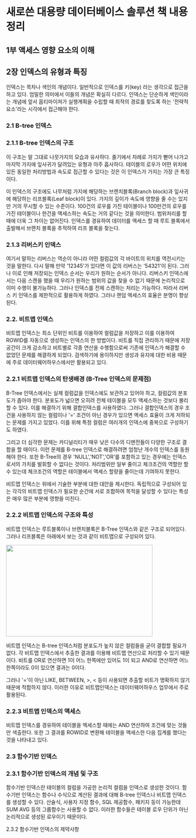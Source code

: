 # 새로쓴 대용량 데이터베이스 솔루션 책 내용 정리
## 1부 액세스 영향 요소의 이해

## 2장 인덱스의 유형과 특징
인덱스는 목차나 색인의 개념이다. 일반적으로 인덱스를 키(key) 라는 생각으로 접근을 하고 있다. 엄밀한 의미에서 이들의 개념은 확실히 다르다. 인덱스는 단순하게 색인이라는 개념에 앞서 옵티마이져가 실행계획을 수립할 때 최적의 경로를 찾도록 하는 '전략적 요소'라는 시각에서 접근해야 한다.

### 2.1 B-tree 인덱스
### 2.1.1 B-tree 인덱스의 구조
이 구조는 말 그대로 나뭇가지의 모습과 유사하다. 줄기에서 차례로 가지가 뻗어 나가고 마지막 가지에 잎사귀가 달려있는 유형과 아주 흡사하다. 테이블의 로우가 어떤 위치에 있든 동일한 처리방법과 속도로 접근할 수 있다는 것은 이 인덱스가 가지는 가장 큰 특징이다. 

이 인덱스의 구조에도 나무처럼 가지에 해당하는 브랜치블록(Branch block)과 잎사귀에 해당하는 리프블록(Leaf block)이 있다. 가지의 깊이가 속도에 영향을 줄 수는 있지만 거의 무시할 수 있는 수준이다. 100건의 로우를 가진 테이블이나 100만건의 로우를 가진 테이블이나 한건을 액세스하는 속도는 거의 같다는 것을 의미한다. 범위처리를 할 때에 더욱 그 차이는 없어진다. 인덱스를 경유하여 데이터를 액세스 할 때 루트 블록에서 출발해서 브랜치 블록을 추적하여 리프 블록을 찾는다.


### 2.1.3 리버스키 인덱스
여기서 말하는 리버스는 역순이 아니라 어떤 컬럼값의 각 바이트의 위치를 역전시키는 것을 말한다. 다시 말해 만약 '12345'가 있다면 이 값의 리버스는 '54321'이 된다.  그러나 이로 인해 저장되는 인덱스 순서는 우리가 원하는 순서가 아니다. 리버스키 인덱스에서는 다음 스캔을 했을 때 우리가 원하는 범위의 값을 찾을 수 없기 때문에 논리적으로 이미 수행이 불가능하다. 그러나 인덱스를 전체 스캔하는 처리는 가능하다. 따라서 리버스 키 인덱스를 제한적으로 활용하게 하였다. 그러나 랜덤 엑세스의 효율은 분명이 향상된다.


### 2.2. 비트맵 인덱스
비트맵 인덱스는 최소 단위인 비트를 이용하여 컬럼값을 저장하고 이를 이용하여 ROWID를 자동으로 생성하는 인덱스의 한 방법이다. 비트를 직접 관리하기 때문에 저장공간이 크게 감소하고 비트별로 각종 연산을 수행함으로써 기존에 인덱스가 해결할 수 없었던 문제를 해결하게 되었다.  검색하기에 용이하지만 생성과 유지에 대한 비용 때문에 주로 데이터웨어하우스에서만 활용되고 있다.


### 2.2.1 비트맵 인덱스의 탄생배경 (B-Tree 인덱스의 문제점)
B-Tree 인덱스에서는 실제 컬럼값을 인덱스에도 보관하고 있어야 하고, 컬럼값의 분포도가 좁아야 한다. 분포도가 넓으면 오히려 전체 테이블을 모두 액세스하는 것보다 불리할 수 있다. 이를 해결하기 위해 결합인덱스를 사용하였다. 그러나 결합인덱스의 경우 조건을 사용하지 않는 컬럼이나 '=' 조건이 아닌 경우가 있으면 액세스 효율이 크게 저하되는 문제를 가지고 있었다. 이를 위해 특정 컬럼은 여러개의 인덱스에 중복으로 구성하기도 하였다.

그리고 더 심각한 문제는 카디널리티가 매우 낮은 다수의 디맨전들이 다양한 구조로 결합을 할 때이다. 이런 문제를 B-tree 인덱스로 해결하려면 엄청난 개수의 인덱스를 동원해야 한다. 또한 B-Tree의 경우 'NULL','NOT','OR'를 포함하고 있는 경우에는 인덱스로서의 가치를 발휘할 수 없다는 것이다. 처리범위만 일부 줄이고 체크조건의 역할만 할 수 있는데 체크조건의 역할은 테이블에서 액세스 할량을 줄이는데 기여하지 못한다.

비트맵 인덱스는 위에서 기술한 부분에 대한 대안을 제시한다. 독립적으로 구성되어 있는 각각의 비트맵 인덱스가 필요한 순간에 서로 조합하여 목적을 달성할 수 있다는 특성은 매우 많은 부분에 영향을 미친다.

### 2.2.2 비트맵 인덱스의 구조와 특성
비트맵 인덱스는 루트블록이나 브랜치블록은 B-Tree 인덱스와 같은 구조로 되어있다. 그러나 리프블록은 아래에서 보는 것과 같이 비트맵으로 구성되어 있다.

<img src="https://github.com/heejung-choi/TIL/assets/58652391/dc0f27e9-26f0-4541-919f-41f99074eb9b" width="400" height="250"/>

비트맵 인덱스는 B-tree 인덱스처럼 분포도가 높지 않은 컬럼들을 굳이 결합할 필요가 없다. 각 비트맵 인덱스에서 추출한 결과를 이용해 비트맵 연산으로 처리할 수 있기 때문이다. 비트를 OR로 연산하면 1이 어느 한쪽에만 있어도 1이 되고 AND로 연산하면 어느 한쪽이라도 0이 있으면 결과는 0이다.

그러나 '='이 아닌 LIKE, BETWEEN, >, < 등이 사용되면 추출할 비트가 명확하지 않기 때문에 적합하지 않다. 이러한 이유로 비트맵인덱스는 데이터웨어하우스 업무에서 주로 활용된다.

### 2.2.3 비트맵 인덱스의 액세스
비트맵 인덱스를 경유하여 테이블을 엑세스할 때에는 AND 연산하여 조건에 맞는 것들만 색출한다. 또한 그 결과를 ROWID로 변환해 테이블을 액세스한 다음 집계를 했다는 것을 나타내고 있다.


### 2.3 함수기반 인덱스
### 2.3.1 함수기반 인덱스의 개념 및 구조
함수기반 인덱스란 테이블의 컬럼을 가공한 논리적 컬럼을 인덱스로 생성한 것이다. 함수기반 인덱스는 함수나 수식으로 계산된 결과에 대해 B-tree 인덱스나 비트맵 인덱스를 생성할 수 있다. 산술식, 사용자 지정 함수, SQL 제공함수, 패키지 등이 가능한데 SUM AVG 등의 그룹함수는 사용할 수 없다. 이러한 함수들은 테이블 로우 단위가 아닌 논리적으로 생성된 로우이기 때문이다.

2.3.2 함수기반 인덱스의 제약사항









